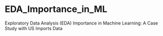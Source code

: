 # EDA_Importance_in_ML
Exploratory Data Analysis (EDA) Importance in Machine Learning: A Case Study with US Imports Data
